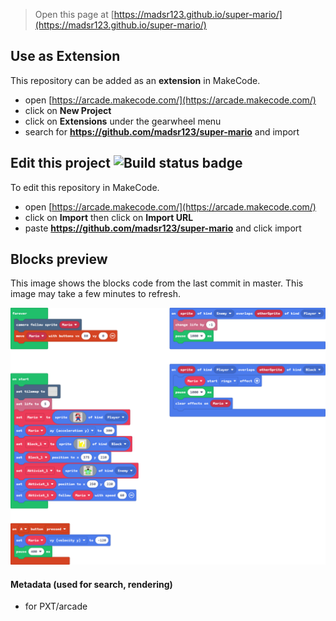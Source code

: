  


> Open this page at [https://madsr123.github.io/super-mario/](https://madsr123.github.io/super-mario/)

## Use as Extension

This repository can be added as an **extension** in MakeCode.

* open [https://arcade.makecode.com/](https://arcade.makecode.com/)
* click on **New Project**
* click on **Extensions** under the gearwheel menu
* search for **https://github.com/madsr123/super-mario** and import

## Edit this project ![Build status badge](https://github.com/madsr123/super-mario/workflows/MakeCode/badge.svg)

To edit this repository in MakeCode.

* open [https://arcade.makecode.com/](https://arcade.makecode.com/)
* click on **Import** then click on **Import URL**
* paste **https://github.com/madsr123/super-mario** and click import

## Blocks preview

This image shows the blocks code from the last commit in master.
This image may take a few minutes to refresh.

![A rendered view of the blocks](https://github.com/madsr123/super-mario/raw/master/.github/makecode/blocks.png)

#### Metadata (used for search, rendering)

* for PXT/arcade
<script src="https://makecode.com/gh-pages-embed.js"></script><script>makeCodeRender("{{ site.makecode.home_url }}", "{{ site.github.owner_name }}/{{ site.github.repository_name }}");</script>

